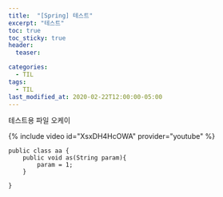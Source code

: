 ```yaml
---
title:  "[Spring] 테스트"
excerpt: "테스트"
toc: true
toc_sticky: true
header:
  teaser:

categories:
  - TIL
tags:
  - TIL
last_modified_at: 2020-02-22T12:00:00-05:00
---
```


테스트용 파일 
오케이

{% include video id="XsxDH4HcOWA" provider="youtube" %}

```$java
public class aa {
    public void as(String param){
        param = 1;
    }

}
```